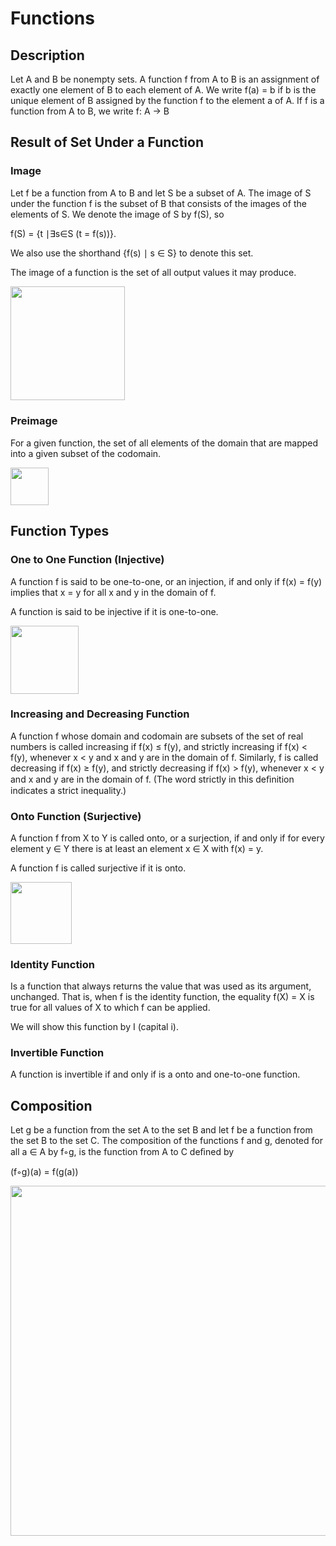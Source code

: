 # Functions

## Description

Let A and B be nonempty sets. A function f from A to B is an assignment of exactly one element of B to each element of A. We write f(a) = b if b is the unique element of B assigned by the function f to the element a of A. If f is a function from A to B, we write f: A → B

## Result of Set Under a Function

### Image

Let f be a function from A to B and let S be a subset of A. The image of S under the function f is the subset of B that consists of the images of the elements of S. We denote the image of S by f(S), so

f(S) = {t ∣∃s∈S (t = f(s))}.

We also use the shorthand {f(s) ∣ s ∈ S} to denote this set.

The image of a function is the set of all output values it may produce.

<img src="image1.jpg" style="width:1.90163in" />

### Preimage

For a given function, the set of all elements of the domain that are mapped into a given subset of the codomain.

<img src="image6.png" style="width:0.63031in" />

## Function Types

### One to One Function (Injective)

A function f is said to be one-to-one, or an injection, if and only if f(x) = f(y) implies that x = y for all x and y in the domain of f.

A function is said to be injective if it is one-to-one.

<img src="image3.jpg" style="width:1.13368in" />

### Increasing and Decreasing Function

A function f whose domain and codomain are subsets of the set of real numbers is called increasing if f(x) ≤ f(y), and strictly increasing if f(x) &lt; f(y), whenever x &lt; y and x and y are in the domain of f. Similarly, f is called decreasing if f(x) ≥ f(y), and strictly decreasing if f(x) &gt; f(y), whenever x &lt; y and x and y are in the domain of f. (The word strictly in this deﬁnition indicates a strict inequality.)

### Onto Function (Surjective)

A function f from X to Y is called onto, or a surjection, if and only if for every element y ∈ Y there is at least an element x ∈ X with f(x) = y.

A function f is called surjective if it is onto.

<img src="image2.jpg" style="width:1.02559in" />

### Identity Function

Is a function that always returns the value that was used as its argument, unchanged. That is, when f is the identity function, the equality f(X) = X is true for all values of X to which f can be applied.

We will show this function by I (capital i).

### Invertible Function

A function is invertible if and only if is a onto and one-to-one function.

## Composition

Let g be a function from the set A to the set B and let f be a function from the set B to the set C. The composition of the functions f and g, denoted for all a ∈ A by f◦g, is the function from A to C deﬁned by

(f◦g)(a) = f(g(a))

<img src="image4.jpg" style="width:5.83498in" />
